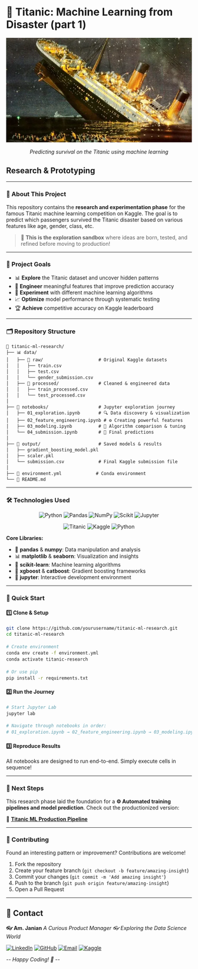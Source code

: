 # 🚢 Titanic: Machine Learning from Disaster (part 1)

<div align="center">
<img src=".static/titanic.png" alt="Titanic" />

*Predicting survival on the Titanic using machine learning*

</div>

## Research & Prototyping

---
### 📖 About This Project

This repository contains the **research and experimentation phase** for the famous Titanic machine learning competition on Kaggle. The goal is to predict which passengers survived the Titanic disaster based on various features like age, gender, class, etc.

> 🔬 **This is the exploration sandbox** where ideas are born, tested, and refined before moving to production!

---

### 🎯 Project Goals

- 📊 **Explore** the Titanic dataset and uncover hidden patterns
- 🔧 **Engineer** meaningful features that improve prediction accuracy
- 🤖 **Experiment** with different machine learning algorithms
- 📈 **Optimize** model performance through systematic testing
- 🏆 **Achieve** competitive accuracy on Kaggle leaderboard

---

### 🗂️ Repository Structure

```
📁 titanic-ml-research/
├── 📊 data/
│   ├── 📄 raw/                     # Original Kaggle datasets
│   │   ├── train.csv
│   │   ├── test.csv
│   │   └── gender_submission.csv
│   ├── 🔄 processed/               # Cleaned & engineered data
│   │   ├── train_processed.csv
│   │   └── test_processed.csv
│
├── 📓 notebooks/                   # Jupyter exploration journey
│   ├── 01_exploration.ipynb       # 🔍 Data discovery & visualization
│   ├── 02_feature_engineering.ipynb # ⚙️ Creating powerful features
│   ├── 03_modeling.ipynb          # 🤖 Algorithm comparison & tuning
│   └── 04_submission.ipynb        # 🚀 Final predictions
│
├── 💾 output/                      # Saved models & results
│   ├── gradient_boosting_model.pkl
│   ├── scaler.pkl
│   └── submission.csv             # Final Kaggle submission file
│
├── 🐍 environment.yml             # Conda environment
└── 📖 README.md
```

---

### 🛠️ Technologies Used

<div align="center">

![Python](https://img.shields.io/badge/Python-FFD43B?style=for-the-badge&logo=python&logoColor=blue)  ![Pandas](https://img.shields.io/badge/Pandas-2C2D72?style=for-the-badge&logo=pandas&logoColor=white) ![NumPy](https://img.shields.io/badge/Numpy-777BB4?style=for-the-badge&logo=numpy&logoColor=white) ![Scikit](https://img.shields.io/badge/scikit_learn-F7931E?style=for-the-badge&logo=scikit-learn&logoColor=white) ![Jupyter](https://img.shields.io/badge/Jupyter-F37626.svg?&style=for-the-badge&logo=Jupyter&logoColor=white)

![Titanic](https://img.shields.io/badge/Dataset-Titanic-blue.svg) ![Kaggle](https://img.shields.io/badge/Platform-Kaggle-20BEFF.svg) ![Python](https://img.shields.io/badge/Python-3.12+-green.svg)

</div>

**Core Libraries:**
- 🐼 **pandas** & **numpy**: Data manipulation and analysis
- 📊 **matplotlib** & **seaborn**: Visualization and insights
- 🤖 **scikit-learn**: Machine learning algorithms
- 🚀 **xgboost** & **catboost**: Gradient boosting frameworks
- 📓 **jupyter**: Interactive development environment

---


### 🚀 Quick Start

#### 1️⃣ **Clone & Setup**
```bash
git clone https://github.com/yourusername/titanic-ml-research.git
cd titanic-ml-research

# Create environment
conda env create -f environment.yml
conda activate titanic-research

# Or use pip
pip install -r requirements.txt
```

#### 2️⃣ **Run the Journey**
```bash
# Start Jupyter Lab
jupyter lab

# Navigate through notebooks in order:
# 01_exploration.ipynb → 02_feature_engineering.ipynb → 03_modeling.ipynb → 04_submission.ipynb
```

#### 3️⃣ **Reproduce Results**
All notebooks are designed to run end-to-end. Simply execute cells in sequence!

---

### 🎯 Next Steps

This research phase laid the foundation for a **⚙️ Automated training pipelines and model prediction**. Check out the productionized version:

🔗 **[Titanic ML Production Pipeline](https://github.com/Ajandaghian/DataPractice/tree/177b1df1ac95a3cf3a538ae79b1499414481c6ce/Titanic%20(ML%20Pipeline)%20%7C%20Kaggle)**

<!-- - 🚀 REST API for predictions
- 🐳 Docker containerization
- 🔄 CI/CD integration
- 📊 Model monitoring & logging -->

---

### 🤝 Contributing

Found an interesting pattern or improvement? Contributions are welcome!

1. Fork the repository
2. Create your feature branch (`git checkout -b feature/amazing-insight`)
3. Commit your changes (`git commit -m 'Add amazing insight'`)
4. Push to the branch (`git push origin feature/amazing-insight`)
5. Open a Pull Request

---

## 📧 Contact

**👓 Am. Janian**
*A Curious Product Manager 👓 Exploring the Data Science World*

[![LinkedIn](https://img.shields.io/badge/LinkedIn-0077B5?style=for-the-badge&logo=linkedin&logoColor=white)](https://www.linkedin.com/in/amirh-jandaghian/) [![GitHub](https://img.shields.io/badge/GitHub-100000?style=for-the-badge&logo=github&logoColor=white)](https://github.com/Ajandaghian) [![Email](https://img.shields.io/badge/Email-D14836?style=for-the-badge&logo=gmail&logoColor=white)](mailto:amirh.jandaghian@gmail.com) [![Kaggle](https://img.shields.io/badge/Kaggle-20BEFF?style=for-the-badge&logo=kaggle&logoColor=white)](https://www.kaggle.com/amirhjandaghian)


<!-- ---

<div align="center">

### ⭐ **If this helped your Titanic journey, please star the repo!** ⭐

*Made with ❤️ and lots of ☕*

</div> -->

-- *Happy Coding! 🚀* --